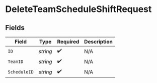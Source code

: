 # DeleteTeamScheduleShiftRequest


## Fields

| Field              | Type               | Required           | Description        |
| ------------------ | ------------------ | ------------------ | ------------------ |
| `ID`               | *string*           | :heavy_check_mark: | N/A                |
| `TeamID`           | *string*           | :heavy_check_mark: | N/A                |
| `ScheduleID`       | *string*           | :heavy_check_mark: | N/A                |